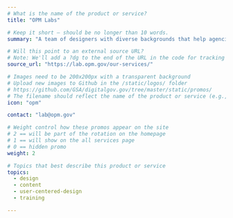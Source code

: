 ```yaml
---
# What is the name of the product or service?
title: "OPM Labs"

# Keep it short — should be no longer than 10 words.
summary: "A team of designers with diverse backgrounds that help agencies address complex challenges and build human-centered design capacity across the federal government."

# Will this point to an external source URL?
# Note: We'll add a ?dg to the end of the URL in the code for tracking purposes
source_url: "https://lab.opm.gov/our-services/"

# Images need to be 200x200px with a transparent background
# Upload new images to Github in the /static/logos/ folder
# https://github.com/GSA/digitalgov.gov/tree/master/static/promos/
# The filename should reflect the name of the product or service (e.g., challenge-gov.png)
icon: "opm"

contact: "lab@opm.gov"

# Weight control how these promos appear on the site
# 2 == will be part of the rotation on the homepage
# 1 == will show on the all services page
# 0 == hidden promo
weight: 2

# Topics that best describe this product or service
topics:
  - design
  - content
  - user-centered-design
  - training

---
```

